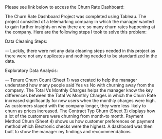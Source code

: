 Please see link below to access the Churn Rate Dashboard: 



The Churn Rate Dashboard Project was completed using Tableau. The project consisted of a telemarking company in which the manager wanted to gain further insights on why there are so many churn rates happening at the company. Here are the following steps I took to solve this problem:

 Data Cleaning Steps: 

-- Luckily, there were not any data cleaning steps needed in this project as there were not any duplicates and nothing needed to be standardized in the data. 

Exploratory Data Analysis: 

-- Tenure Churn Count (Sheet 1) was created to help the manager understand how many people said Yes vs No with churning away from the company. The Total Vs Monthly Charges helps the manager know the key differences between the Total Vs Monthly Charges in which the Churn Rate increased significantly for new users when the monthly charges were high. As customers stayed with the company longer, they were less likely to churn as prices increased. The Contract Typ Churn (Sheet 3) displays how a lot of the customers were churning from month-to month. Payment Method Churn (Sheet 4) shows us how customer preferences on payment method which Electronic checks were the highest. A dashboard was then built to show the manager my findings and reccommendations. 
